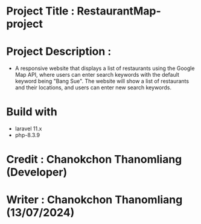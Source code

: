 # Project Title : RestaurantMap-project

# Project Description :
- A responsive website that displays a list of restaurants using the Google Map API, where users can enter search keywords with the default keyword being "Bang Sue". The website will show a list of restaurants and their locations, and users can enter new search keywords.

# Build with 
- laravel 11.x
- php-8.3.9

# Credit : Chanokchon Thanomliang (Developer)

# Writer : Chanokchon Thanomliang (13/07/2024)